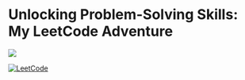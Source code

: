 # Unlocking Problem-Solving Skills: My LeetCode Adventure
[<img src="https://leetcode.com/_next/static/images/logo-ff2b712834cf26bf50a5de58ee27bcef.png" >](https://leetcode.com/basavarajbankolli/)

[![LeetCode](https://img.shields.io/badge/LeetCode-basavarajbankolli-7C8BC7?style=for-the-badge&logo=leetcode)](https://leetcode.com/basavarajbankolli/)

